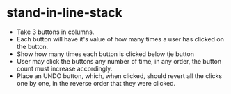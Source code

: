 # stand-in-line-stack

- Take 3 buttons in columns.
- Each button will have it's value of how many times a user has clicked on the button.
- Show how many times each button is clicked below tje button
- User may click the buttons any number of time, in any order, the button count must increase accordingly.
- Place an UNDO button, which, when clicked, should revert all the clicks one by one, in the reverse order that they were clicked.